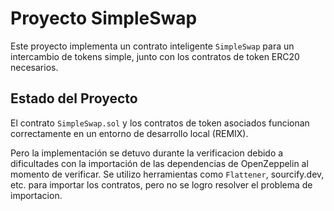 # Proyecto SimpleSwap

Este proyecto implementa un contrato inteligente `SimpleSwap` para un intercambio de tokens simple, junto con los contratos de token ERC20 necesarios.

## Estado del Proyecto

El contrato `SimpleSwap.sol` y los contratos de token asociados funcionan correctamente en un entorno de desarrollo local (REMIX).

Pero la implementación se detuvo durante la verificacion debido a dificultades con la importación de las dependencias de OpenZeppelin al momento de verificar. Se utilizo herramientas como `Flattener`, sourcify.dev, etc. para importar los contratos, pero no se logro resolver el problema de importacion. 
